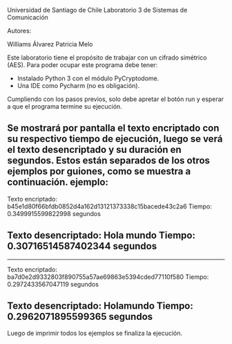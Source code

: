 Universidad de Santiago de Chile Laboratorio 3 de Sistemas de Comunicación

Autores:

Williams Álvarez
Patricia Melo


Este laboratorio tiene el propósito de trabajar con un cifrado simétrico (AES).
Para poder ocupar este programa debe tener: 
- Instalado Python 3 con el módulo PyCryptodome. 
- Una IDE como Pycharm (no es obligación).

Cumpliendo con los pasos previos, solo debe apretar el botón run y esperar a que el programa termine su ejecución.

Se mostrará por pantalla el texto encriptado con su respectivo tiempo de ejecución, luego se verá el texto desencriptado
y su duración en segundos. Estos están separados de los otros ejemplos por guiones, como se muestra a continuación.
ejemplo:
-----------------------------------------------------------
Texto encriptado:
b45e1d80f66bfdb0852d4a162d13121373338c15bacede43c2a6
Tiempo:  0.3499915599822998 segundos

Texto desencriptado:
Hola mundo
Tiempo:  0.30716514587402344 segundos
-----------------------------------------------------------
-----------------------------------------------------------
Texto encriptado:
ba7d0e2d9332803f890755a57ae69863e5394cded77110f580
Tiempo:  0.2972433567047119 segundos

Texto desencriptado:
Holamundo
Tiempo:  0.2962071895599365 segundos
-----------------------------------------------------------

Luego de imprimir todos los ejemplos se finaliza la ejecución.